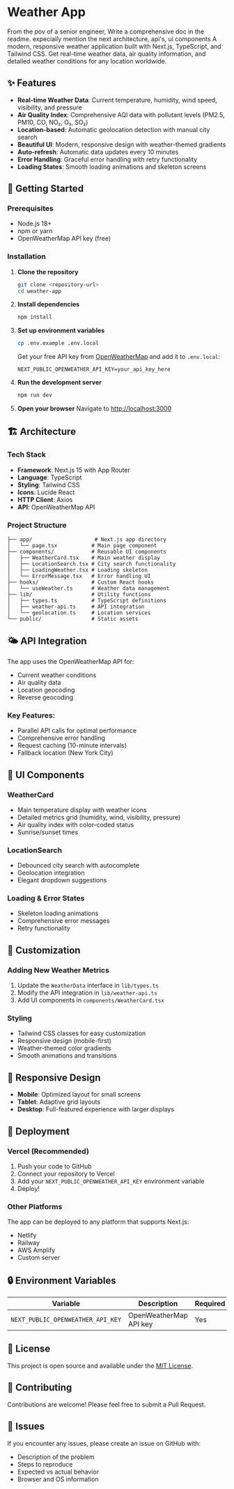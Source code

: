 # Weather App
From the pov of a senior engineer, Write a comprehensive doc  in  the readme. expecially mention the next architecture, api's, ui components 
A modern, responsive weather application built with Next.js, TypeScript, and Tailwind CSS. Get real-time weather data, air quality information, and detailed weather conditions for any location worldwide.

## ✨ Features

- **Real-time Weather Data**: Current temperature, humidity, wind speed, visibility, and pressure
- **Air Quality Index**: Comprehensive AQI data with pollutant levels (PM2.5, PM10, CO, NO₂, O₃, SO₂)
- **Location-based**: Automatic geolocation detection with manual city search
- **Beautiful UI**: Modern, responsive design with weather-themed gradients
- **Auto-refresh**: Automatic data updates every 10 minutes
- **Error Handling**: Graceful error handling with retry functionality
- **Loading States**: Smooth loading animations and skeleton screens

## 🚀 Getting Started

### Prerequisites

- Node.js 18+ 
- npm or yarn
- OpenWeatherMap API key (free)

### Installation

1. **Clone the repository**
   ```bash
   git clone <repository-url>
   cd weather-app
   ```

2. **Install dependencies**
   ```bash
   npm install
   ```

3. **Set up environment variables**
   ```bash
   cp .env.example .env.local
   ```
   
   Get your free API key from [OpenWeatherMap](https://openweathermap.org/api) and add it to `.env.local`:
   ```
   NEXT_PUBLIC_OPENWEATHER_API_KEY=your_api_key_here
   ```

4. **Run the development server**
   ```bash
   npm run dev
   ```

5. **Open your browser**
   Navigate to [http://localhost:3000](http://localhost:3000)

## 🏗️ Architecture

### Tech Stack
- **Framework**: Next.js 15 with App Router
- **Language**: TypeScript
- **Styling**: Tailwind CSS
- **Icons**: Lucide React
- **HTTP Client**: Axios
- **API**: OpenWeatherMap API

### Project Structure
```
├── app/                    # Next.js app directory
│   └── page.tsx           # Main page component
├── components/            # Reusable UI components
│   ├── WeatherCard.tsx    # Main weather display
│   ├── LocationSearch.tsx # City search functionality
│   ├── LoadingWeather.tsx # Loading skeleton
│   └── ErrorMessage.tsx   # Error handling UI
├── hooks/                 # Custom React hooks
│   └── useWeather.ts      # Weather data management
├── lib/                   # Utility functions
│   ├── types.ts           # TypeScript definitions
│   ├── weather-api.ts     # API integration
│   └── geolocation.ts     # Location services
└── public/                # Static assets
```

## 🌤️ API Integration

The app uses the OpenWeatherMap API for:
- Current weather conditions
- Air quality data
- Location geocoding
- Reverse geocoding

### Key Features:
- Parallel API calls for optimal performance
- Comprehensive error handling
- Request caching (10-minute intervals)
- Fallback location (New York City)

## 🎨 UI Components

### WeatherCard
- Main temperature display with weather icons
- Detailed metrics grid (humidity, wind, visibility, pressure)
- Air quality index with color-coded status
- Sunrise/sunset times

### LocationSearch
- Debounced city search with autocomplete
- Geolocation integration
- Elegant dropdown suggestions

### Loading & Error States
- Skeleton loading animations
- Comprehensive error messages
- Retry functionality

## 🔧 Customization

### Adding New Weather Metrics
1. Update the `WeatherData` interface in `lib/types.ts`
2. Modify the API integration in `lib/weather-api.ts`
3. Add UI components in `components/WeatherCard.tsx`

### Styling
- Tailwind CSS classes for easy customization
- Responsive design (mobile-first)
- Weather-themed color gradients
- Smooth animations and transitions

## 📱 Responsive Design

- **Mobile**: Optimized layout for small screens
- **Tablet**: Adaptive grid layouts
- **Desktop**: Full-featured experience with larger displays

## 🚀 Deployment

### Vercel (Recommended)
1. Push your code to GitHub
2. Connect your repository to Vercel
3. Add your `NEXT_PUBLIC_OPENWEATHER_API_KEY` environment variable
4. Deploy!

### Other Platforms
The app can be deployed to any platform that supports Next.js:
- Netlify
- Railway
- AWS Amplify
- Custom server

## 🔒 Environment Variables

| Variable | Description | Required |
|----------|-------------|----------|
| `NEXT_PUBLIC_OPENWEATHER_API_KEY` | OpenWeatherMap API key | Yes |

## 📄 License

This project is open source and available under the [MIT License](LICENSE).

## 🤝 Contributing

Contributions are welcome! Please feel free to submit a Pull Request.

## 🐛 Issues

If you encounter any issues, please create an issue on GitHub with:
- Description of the problem
- Steps to reproduce
- Expected vs actual behavior
- Browser and OS information
